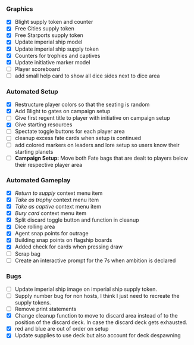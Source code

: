 ### Graphics
- [x] Blight supply token and counter
- [x] Free Cities supply token
- [x] Free Starports supply token
- [x] Update imperial ship model
- [x] Update imperial ship supply token
- [x] Counters for trophies and captives
- [x] Update initiative marker model
- [ ] Player scoreboard
- [ ] add small help card to show all dice sides next to dice area
### Automated Setup
- [x] Restructure player colors so that the seating is random
- [x] Add Blight to gates on campaign setup
- [ ] Give first regent title to player with initiative on campaign setup
- [x] Give starting resources
- [ ] Spectate toggle buttons for each player area
- [ ] cleanup excess fate cards when setup is continued
- [ ] add colored markers on leaders and lore setup so users know their starting planets
- [ ] **Campaign Setup:** Move both Fate bags that are dealt to players below their respective player area
### Automated Gameplay
- [x] _Return to supply_ context menu item
- [x] _Take as trophy_ context menu item
- [x] _Take as captive_ context menu item
- [x] _Bury card_ context menu item
- [x] Split discard toggle button and function in cleanup
- [x] Dice rolling area
- [x] Agent snap points for outrage
- [x] Building snap points on flagship boards
- [x] Added check for cards when pressing draw
- [ ] Scrap bag
- [ ] Create an interactive prompt for the 7s when ambition is declared
### Bugs
- [ ] Update imperial ship image on imperial ship supply token.
- [ ] Supply number bug for non hosts, I think I just need to recreate the supply tokens.
- [ ] Remove print statements
- [x] Change cleanup function to move to discard area instead of to the position of the discard deck. In case the discard deck gets exhausted.
- [x] red and blue are out of order on setup
- [x] Update supplies to use deck but also account for deck despawning